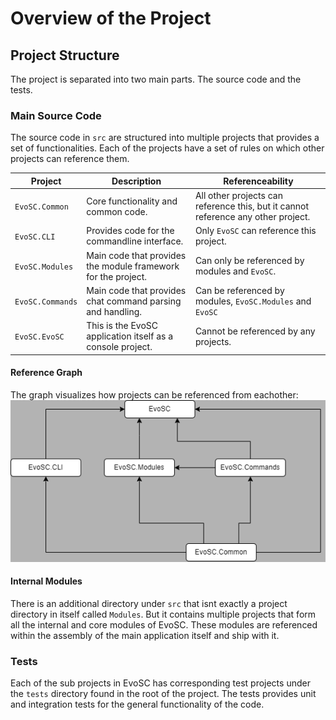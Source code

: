 # Overview of the Project

## Project Structure
The project is separated into two main parts. The source code and the tests.

### Main Source Code
The source code in `src` are structured into multiple projects that provides a set of functionalities.
Each of the projects have a set of rules on which other projects can reference them.

| Project | Description | Referenceability | 
|---------|-------------|------------------|
| `EvoSC.Common` | Core functionality and common code. | All other projects can reference this, but it cannot reference any other project. |
| `EvoSC.CLI` | Provides code for the commandline interface. | Only `EvoSC` can reference this project. |
| `EvoSC.Modules` | Main code that provides the module framework for the project. | Can only be referenced by modules and `EvoSC`. |
| `EvoSC.Commands` | Main code that provides chat command parsing and handling. | Can be referenced by modules, `EvoSC.Modules` and `EvoSC` |
| `EvoSC.EvoSC` | This is the EvoSC application itself as a console project. | Cannot be referenced by any projects. |

#### Reference Graph
The graph visualizes how projects can be referenced from eachother:
![Reference Graph](./img/reference_graph.png)

#### Internal Modules
There is an additional directory under `src` that isnt exactly a project directory in itself called `Modules`. But it contains multiple projects that form all the internal and core modules of EvoSC. These modules are referenced within the assembly of the main application itself and ship with it.

### Tests
Each of the sub projects in EvoSC has corresponding test projects under the `tests` directory found in the root of the project. The tests provides unit and integration tests for the general functionality of the code.